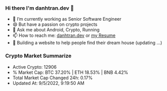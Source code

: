 ### Hi there I'm danhtran.dev 👋

- 🔭 I’m currently working as Senior Software Engineer
- 😄 But have a passion on crypto projects
- 💬 Ask me about Android, Crypto, Running 
- 📫 How to reach me: <a href="https://danhtran.dev" target="_blank">danhtran.dev</a> or <a href="Developer-Resume.pdf" target="_blank">my Resume</a>
- 🌱 Building a website to help people find their dream house (updating ...)

### Crypto Market Summarize
- Active Crypto: 12906
- % Market Cap: BTC 37.20% | ETH 18.53% | BNB 4.42%
- Total Market Cap Changed 24h: 0.17%
- Updated At: 9/5/2022, 9:19:50 AM

